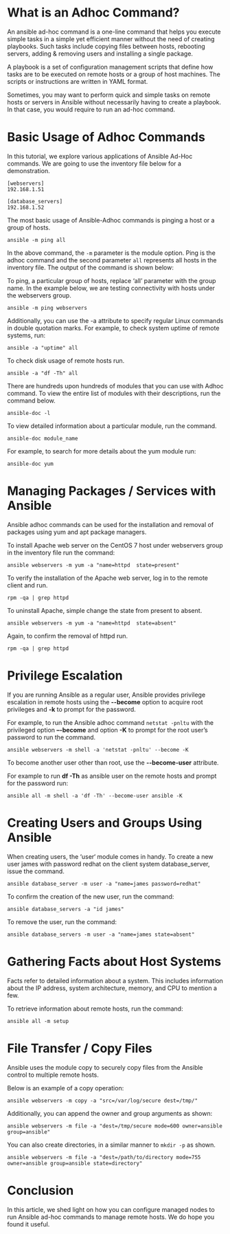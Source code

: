 # What is an Adhoc Command?
An ansible ad-hoc command is a one-line command that helps you execute simple tasks in a simple yet efficient manner without the need of creating playbooks. Such tasks include copying files between hosts, rebooting servers, adding & removing users and installing a single package.

A playbook is a set of configuration management scripts that define how tasks are to be executed on remote hosts or a group of host machines. The scripts or instructions are written in YAML format.

Sometimes, you may want to perform quick and simple tasks on remote hosts or servers in Ansible without necessarily having to create a playbook. In that case, you would require to run an ad-hoc command.

# Basic Usage of Adhoc Commands
In this tutorial, we explore various applications of Ansible Ad-Hoc commands. We are going to use the inventory file below for a demonstration.
```
[webservers]
192.168.1.51

[database_servers]
192.168.1.52
```
The most basic usage of Ansible-Adhoc commands is pinging a host or a group of hosts.
```
ansible -m ping all
```
In the above command, the ```-m``` parameter is the module option. Ping is the adhoc command and the second parameter ```all``` represents all hosts in the inventory file. The output of the command is shown below:

To ping, a particular group of hosts, replace ‘all’ parameter with the group name. In the example below, we are testing connectivity with hosts under the webservers group.
```
ansible -m ping webservers
```
Additionally, you can use the -a attribute to specify regular Linux commands in double quotation marks. For example, to check system uptime of remote systems, run:
```
ansible -a "uptime" all
```
To check disk usage of remote hosts run.
```
ansible -a "df -Th" all
```
There are hundreds upon hundreds of modules that you can use with Adhoc command. To view the entire list of modules with their descriptions, run the command below.
```
ansible-doc -l
```
To view detailed information about a particular module, run the command.
```
ansible-doc module_name
```
For example, to search for more details about the yum module run:
```
ansible-doc yum
```
# Managing Packages / Services with Ansible
Ansible adhoc commands can be used for the installation and removal of packages using yum and apt package managers.

To install Apache web server on the CentOS 7 host under webservers group in the inventory file run the command:
```
ansible webservers -m yum -a "name=httpd  state=present"
```
To verify the installation of the Apache web server, log in to the remote client and run.
```
rpm -qa | grep httpd
```
To uninstall Apache, simple change the state from present to absent.
```
ansible webservers -m yum -a "name=httpd  state=absent"
```
Again, to confirm the removal of httpd run.
```
rpm -qa | grep httpd
```

# Privilege Escalation
If you are running Ansible as a regular user, Ansible provides privilege escalation in remote hosts using the **--become** option to acquire root privileges and **-k** to prompt for the password.

For example, to run the Ansible adhoc command ```netstat -pnltu``` with the privileged option **–-become** and option **-K** to prompt for the root user’s password to run the command.
```
ansible webservers -m shell -a 'netstat -pnltu' --become -K
```
To become another user other than root, use the **--become-user** attribute.

For example to run **df -Th** as ansible user on the remote hosts and prompt for the password run:
```
ansible all -m shell -a 'df -Th' --become-user ansible -K
```

# Creating Users and Groups Using Ansible
When creating users, the ‘user‘ module comes in handy. To create a new user james with password redhat on the client system database_server, issue the command.
```
ansible database_server -m user -a "name=james password=redhat"
```
To confirm the creation of the new user, run the command:
```
ansible database_servers -a "id james"
```
To remove the user, run the command:
```
ansible database_servers -m user -a "name=james state=absent"
```
# Gathering Facts about Host Systems
Facts refer to detailed information about a system. This includes information about the IP address, system architecture, memory, and CPU to mention a few.

To retrieve information about remote hosts, run the command:
```
ansible all -m setup
```
# File Transfer / Copy Files
Ansible uses the module copy to securely copy files from the Ansible control to multiple remote hosts.

Below is an example of a copy operation:
```
ansible webservers -m copy -a "src=/var/log/secure dest=/tmp/"
```
Additionally, you can append the owner and group arguments as shown:
```
ansible webservers -m file -a "dest=/tmp/secure mode=600 owner=ansible group=ansible"
```
You can also create directories, in a similar manner to ```mkdir -p``` as shown.
```
ansible webservers -m file -a "dest=/path/to/directory mode=755 owner=ansible group=ansible state=directory"
```
# Conclusion
In this article, we shed light on how you can configure managed nodes to run Ansible ad-hoc commands to manage remote hosts. We do hope you found it useful.
